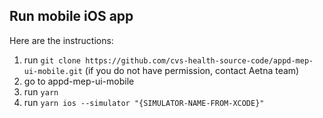 ## Run mobile iOS app

Here are the instructions:

1. run `git clone https://github.com/cvs-health-source-code/appd-mep-ui-mobile.git` (if you do not have permission, contact Aetna team)
2. go to appd-mep-ui-mobile
3. run `yarn`
4. run `yarn ios --simulator "{SIMULATOR-NAME-FROM-XCODE}"`

